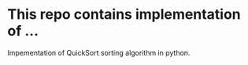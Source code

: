 # This repo contains implementation of ...

Impementation of QuickSort sorting algorithm in python.
